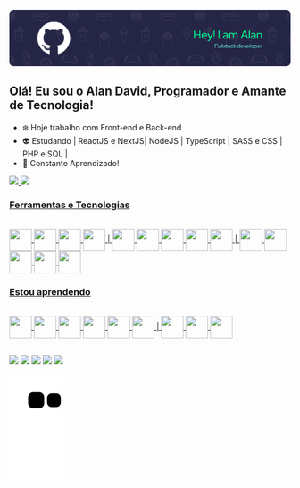 ![Header](./github-header.png)
## Olá! Eu sou o Alan David, Programador e Amante de Tecnologia!

- :snowflake: Hoje trabalho com Front-end e Back-end
- :alien: Estudando | ReactJS e NextJS| NodeJS | TypeScript | SASS e CSS | PHP e SQL |
- :cookie: Constante Aprendizado!
<div align="align">
<a href="https://github.com/AlanDavid-007">
  <!--All themes: dark, radical, merko, gruvbox, tokyonight, onedark, cobalt, synthwave, highcontrast, dracula-->
<img height="180em" src="https://github-readme-stats.vercel.app/api/top-langs/?username=AlanDavid-007&layout=compact&langs_count=7&theme=tokyonight"/>
<img height="180em" src="https://github-readme-stats.vercel.app/api?username=AlanDavid-007&show_icons=true&theme=tokyonight&include_all_commits=true&count_private=true"/>
</div>

### Ferramentas e Tecnologias

<div style="display: inline_block"><br>
<img align="center" src="https://cdn.jsdelivr.net/gh/devicons/devicon/icons/git/git-original.svg" width="40" height="40"/>
<img align="center" src="https://cdn.jsdelivr.net/gh/devicons/devicon/icons/intellij/intellij-original.svg" width="40" height="40"/>
<img align="center" src="https://cdn.jsdelivr.net/gh/devicons/devicon/icons/vscode/vscode-original.svg" width="40" height="40"/>
<img align="center" src="https://cdn.jsdelivr.net/gh/devicons/devicon/icons/mysql/mysql-original.svg" width="40" height="40"/>
  |
<img align="center" src="https://cdn.jsdelivr.net/gh/devicons/devicon/icons/chrome/chrome-original.svg" width="40" height="40"/>
<img align="center" src="https://cdn.jsdelivr.net/gh/devicons/devicon/icons/codepen/codepen-plain.svg" width="40" height="40"/>
<img align="center" src="https://cdn.jsdelivr.net/gh/devicons/devicon/icons/github/github-original.svg" width="40" height="40"/>
<img align="center" src="https://cdn.jsdelivr.net/gh/devicons/devicon/icons/trello/trello-plain.svg" width="40" height="40"/>
<img align="center" src="https://cdn.jsdelivr.net/gh/devicons/devicon/icons/bitbucket/bitbucket-original.svg" width="40" height="40"/>
|
<img align="center" src="https://cdn.jsdelivr.net/gh/devicons/devicon/icons/inkscape/inkscape-original.svg" width="40" height="40"/>
<img align="center" src="https://cdn.jsdelivr.net/gh/devicons/devicon/icons/photoshop/photoshop-plain.svg" width="40" height="40"/>
<img align="center" src="https://cdn.jsdelivr.net/gh/devicons/devicon/icons/illustrator/illustrator-plain.svg" width="40" height="40"/>
<img align="center" src="https://cdn.jsdelivr.net/gh/devicons/devicon/icons/canva/canva-original.svg" width="40" height="40"/>
<img align="center" src="https://cdn.jsdelivr.net/gh/devicons/devicon/icons/figma/figma-original.svg" width="40" height="40"/>

</div>
  
### Estou aprendendo

<div style="display: inline_block"><br>
<img align="center" src="https://cdn.jsdelivr.net/gh/devicons/devicon/icons/html5/html5-original.svg" width="40" height="40"/>
<img align="center" src="https://cdn.jsdelivr.net/gh/devicons/devicon/icons/css3/css3-original.svg" width="40" height="40"/>
<img align="center" src="https://cdn.jsdelivr.net/gh/devicons/devicon/icons/sass/sass-original.svg" width="40" height="40"/>
<img align="center" src="https://cdn.jsdelivr.net/gh/devicons/devicon/icons/javascript/javascript-original.svg" width="40" height="40"/>
<img align="center" src="https://cdn.jsdelivr.net/gh/devicons/devicon/icons/jquery/jquery-original.svg" width="40" height="40"/>
<img align="center" src="https://cdn.jsdelivr.net/gh/devicons/devicon/icons/bootstrap/bootstrap-original.svg" width="40" height="40"/>
  |
<img align="center" src="https://cdn.jsdelivr.net/gh/devicons/devicon/icons/kotlin/kotlin-original.svg" width="40" height="40"/>
<img align="center" src="https://cdn.jsdelivr.net/gh/devicons/devicon/icons/php/php-original.svg" width="40" height="40"/>
<img align="center" src="https://cdn.jsdelivr.net/gh/devicons/devicon/icons/android/android-original.svg" width="40" height="40"/>


</div>
  <!--<img align="right" alt="Rafa-pic" height="150" style="border-radius:50px;" src="https://media.discordapp.net/attachments/639956127056134178/890373478988013628/Publicacoes_Instagram_1_1.png?width=676&height=676">-->
</div>
  
  ##
  
<div>
<a href="https://instagram.com/alanzoka_david" target="_blank"><img src="https://img.shields.io/badge/-Instagram-%23E4405F?style=for-the-badge&logo=instagram&logoColor=white" target="_blank"></a>
   <a href="https://discord.gg/mxUkFfvw" target="_blank"><img src="https://img.shields.io/badge/Discord-7289DA?style=for-the-badge&logo=discord&logoColor=white" target="_blank"></a> 
  <a href = "mailto:alandaviddev@gmail.com"><img src="https://img.shields.io/badge/Gmail-D14836?style=for-the-badge&logo=gmail&logoColor=white" target="_blank"></a>
<a href="https://www.linkedin.com/in/alan-silva-pereira-david-893171227/" target="_blank"><img src="https://img.shields.io/badge/-LinkedIn-%230077B5?style=for-the-badge&logo=linkedin&logoColor=white" target="_blank"></a>  
<a href="https://codepen.io/alandavid-007/" target="_blank"><img src="https://img.shields.io/badge/-codepen-%230077B5?style=for-the-badge&logo=codepen&logoColor=white" target="_blank"></a>  
  
 ![Snake animation](https://github.com/rafaballerini/rafaballerini/blob/output/github-contribution-grid-snake.svg)
  
 </div>
